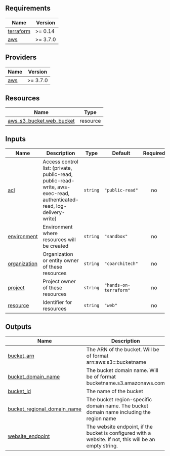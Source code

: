 <!-- BEGIN_TF_DOCS -->
## Requirements

| Name | Version |
|------|---------|
| <a name="requirement_terraform"></a> [terraform](#requirement\_terraform) | >= 0.14 |
| <a name="requirement_aws"></a> [aws](#requirement\_aws) | >= 3.7.0 |

## Providers

| Name | Version |
|------|---------|
| <a name="provider_aws"></a> [aws](#provider\_aws) | >= 3.7.0 |

## Resources

| Name | Type |
|------|------|
| [aws_s3_bucket.web_bucket](https://registry.terraform.io/providers/hashicorp/aws/latest/docs/resources/s3_bucket) | resource |

## Inputs

| Name | Description | Type | Default | Required |
|------|-------------|------|---------|:--------:|
| <a name="input_acl"></a> [acl](#input\_acl) | Access control list: (private, public-read, public-read-write, aws-exec-read, authenticated-read,  log-delivery-write) | `string` | `"public-read"` | no |
| <a name="input_environment"></a> [environment](#input\_environment) | Environment where resources will be created | `string` | `"sandbox"` | no |
| <a name="input_organization"></a> [organization](#input\_organization) | Organization or entity owner of these resources | `string` | `"coarchitech"` | no |
| <a name="input_project"></a> [project](#input\_project) | Project owner of these resources | `string` | `"hands-on-terraform"` | no |
| <a name="input_resource"></a> [resource](#input\_resource) | Identifier for resources | `string` | `"web"` | no |

## Outputs

| Name | Description |
|------|-------------|
| <a name="output_bucket_arn"></a> [bucket\_arn](#output\_bucket\_arn) | The ARN of the bucket. Will be of format arn:aws:s3:::bucketname |
| <a name="output_bucket_domain_name"></a> [bucket\_domain\_name](#output\_bucket\_domain\_name) | The bucket domain name. Will be of format bucketname.s3.amazonaws.com |
| <a name="output_bucket_id"></a> [bucket\_id](#output\_bucket\_id) | The name of the bucket |
| <a name="output_bucket_regional_domain_name"></a> [bucket\_regional\_domain\_name](#output\_bucket\_regional\_domain\_name) | The bucket region-specific domain name. The bucket domain name including the region name |
| <a name="output_website_endpoint"></a> [website\_endpoint](#output\_website\_endpoint) | The website endpoint, if the bucket is configured with a website. If not, this will be an empty string. |
<!-- END_TF_DOCS -->